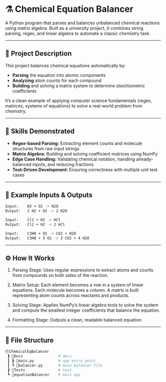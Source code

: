 # ⚗️ Chemical Equation Balancer
  
A Python program that parses and balances unbalanced chemical reactions using matrix algebra. Built as a university project, it combines string parsing, regex, and linear algebra to automate a classic chemistry task.

---

## 📌 Project Description

This project balances chemical equations automatically by:
- **Parsing** the equation into atomic components
- **Analyzing** atom counts for each compound
- **Building** and solving a matrix system to determine stoichiometric coefficients

It’s a clean example of applying computer science fundamentals (regex, matrices, systems of equations) to solve a real-world problem from chemistry.

---

## 🧠 Skills Demonstrated

- **Regex-based Parsing:** Extracting element counts and molecule structures from raw input strings
- **Matrix Algebra:** Building and solving coefficient matrices using NumPy
- **Edge Case Handling:** Validating chemical notation, handling already-balanced inputs, and reducing fractions
- **Test-Driven Development:** Ensuring correctness with multiple unit test cases

---

## 🧪 Example Inputs & Outputs

```bash
Input:    H2 + O2 -> H2O
Output:   2 H2 + O2 -> 2 H2O

Input:    Cl2 + H2 -> HCl
Output:   Cl2 + H2 -> 2 HCl

Input:    C3H8 + O2 -> CO2 + H2O
Output:   C3H8 + 5 O2 -> 3 CO2 + 4 H2O
```

---

## ⚙️ How It Works
1. Parsing Stage:
Uses regular expressions to extract atoms and counts from compounds on both sides of the reaction.

2. Matrix Setup:
Each element becomes a row in a system of linear equations. Each molecule becomes a column. A matrix is built representing atom counts across reactants and products.

3. Solving Stage:
Applies NumPy’s linear algebra tools to solve the system and compute the smallest integer coefficients that balance the equation.

4. Formatting Stage:
Outputs a clean, readable balanced equation.

---

## 📁 File Structure

```bash
📦ChemicalEqBalancer
 ┣ 📁Docs                # docs
 ┃ ┣ 📜main.py           # app entry point
 ┃ ┗ 📜balancer.py       # main balancer file   
 ┣ 📁Tests               # test
 ┗ 📁equationBalancer    # main app  
```
